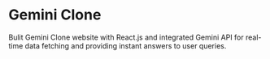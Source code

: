 # Gemini Clone

Bulit Gemini Clone website with React.js and integrated Gemini API for real-time data fetching and providing instant answers to user queries. 
